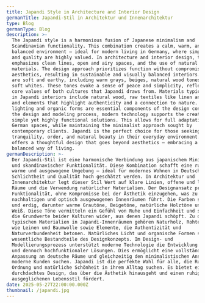 ```yaml
---
title: Japandi Style in Architecture and Interior Design
germanTitle: Japandi-Stil in Architektur und Innenarchitektur
type: Blog
germanType: Blog
description: >-
  The Japandi style is a harmonious fusion of Japanese minimalism and
  Scandinavian functionality. This combination creates a calm, warm, and
  balanced environment — ideal for modern living in Germany, where simplicity
  and quality are highly valued. In architecture and interior design, this style
  emphasizes clean lines, open and airy spaces, and the use of natural
  materials. The design approach prioritizes function without compromising
  aesthetics, resulting in sustainable and visually balanced interiors. Colors
  are soft and earthy, including warm grays, beiges, natural wood tones, and
  soft whites. These tones evoke a sense of peace and simplicity, reflecting the
  core values of both cultures that Japandi draws from. Materials typically used
  in Japandi interiors include natural wood, raw textiles like linen and cotton,
  and elements that highlight authenticity and a connection to nature. Natural
  lighting and organic forms are essential components of the design concept. In
  the design and modeling process, modern technology supports the creation of
  simple yet highly functional solutions. This allows for full adaptation to
  German spaces, while maintaining the minimalist approach sought by
  contemporary clients. Japandi is the perfect choice for those seeking
  tranquility, order, and natural beauty in their everyday environment. It
  offers a thoughtful design that goes beyond aesthetics — embracing a calm and
  balanced way of living.
germanDescription: >-
  Der Japandi-Stil ist eine harmonische Verbindung aus japanischem Minimalismus
  und skandinavischer Funktionalität. Diese Kombination schafft eine ruhige,
  warme und ausgewogene Umgebung – ideal für modernes Wohnen in Deutschland, wo
  Schlichtheit und Qualität hoch geschätzt werden. In Architektur und
  Innenarchitektur legt dieser Stil Wert auf klare Linien, offene und luftige
  Räume und die Verwendung natürlicher Materialien. Der Designansatz priorisiert
  Funktionalität, ohne Kompromisse bei der Ästhetik einzugehen, was zu
  nachhaltigen und optisch ausgewogenen Innenräumen führt. Die Farben sind sanft
  und erdig, darunter warme Grautöne, Beigetöne, natürliche Holztöne und sanftes
  Weiß. Diese Töne vermitteln ein Gefühl von Ruhe und Einfachheit und spiegeln
  die Grundwerte beider Kulturen wider, aus denen Japandi schöpft. Zu den
  typischen Materialien in Japandi-Innenräumen gehören Naturholz, Rohtextilien
  wie Leinen und Baumwolle sowie Elemente, die Authentizität und
  Naturverbundenheit betonen. Natürliches Licht und organische Formen sind
  wesentliche Bestandteile des Designkonzepts. Im Design- und
  Modellierungsprozess unterstützt moderne Technologie die Entwicklung einfacher
  und dennoch hochfunktionaler Lösungen. Dies ermöglicht eine vollständige
  Anpassung an deutsche Räume und gleichzeitig den minimalistischen Ansatz, den
  moderne Kunden suchen. Japandi ist die perfekte Wahl für alle, die Ruhe,
  Ordnung und natürliche Schönheit in ihrem Alltag suchen. Es bietet ein
  durchdachtes Design, das über die Ästhetik hinausgeht und einen ruhigen und
  ausgeglichenen Lebensstil fördert.
date: 2025-05-27T22:00:00.000Z
thumbnail: /japandi.jpg
---
```


